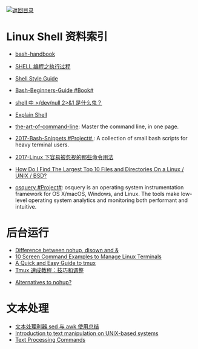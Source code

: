 [![返回目录](https://parg.co/UGo)](https://parg.co/b4z)

# Linux Shell 资料索引

* [bash-handbook](https://github.com/denysdovhan/bash-handbook)

* [SHELL 编程之执行过程 ](http://mp.weixin.qq.com/s?__biz=MzIxNDMyODgyMA==&mid=2247483666&idx=1&sn=b3df5f3f8d8803fb88719463388db4ed&scene=0#wechat_redirect)

* [Shell Style Guide](https://google.github.io/styleguide/shell.xml)

* [Bash-Beginners-Guide #Book#](http://www.tldp.org/LDP/Bash-Beginners-Guide/html/sect_01_01.html)

* [shell 中 >/dev/null 2>&1 是什么鬼？](http://www.kissyu.org/2016/12/25/shell%E4%B8%AD%3E%20:dev:null%202%20%3E%20&1%E6%98%AF%E4%BB%80%E4%B9%88%E9%AC%BC%EF%BC%9F/)

* [Explain Shell](http://www.explainshell.com/)

* [the-art-of-command-line](https://parg.co/bXZ): Master the command line, in one page.

* [2017-Bash-Snippets #Project# ](https://github.com/alexanderepstein/Bash-Snippets): A collection of small bash scripts for heavy terminal users.

* [2017-Linux 下容易被忽视的那些命令用法](https://parg.co/b2E)

* [How Do I Find The Largest Top 10 Files and Directories On a Linux / UNIX / BSD?](http://www.cyberciti.biz/faq/how-do-i-find-the-largest-filesdirectories-on-a-linuxunixbsd-filesystem/)

- [osquery #Project#](https://github.com/facebook/osquery): osquery is an operating system instrumentation framework for OS X/macOS, Windows, and Linux. The tools make low-level operating system analytics and monitoring both performant and intuitive.

# 后台运行

* [Difference between nohup, disown and &](http://unix.stackexchange.com/questions/3886/difference-between-nohup-disown-and)
* [10 Screen Command Examples to Manage Linux Terminals](http://www.tecmint.com/screen-command-examples-to-manage-linux-terminals/)
* [A Quick and Easy Guide to tmux](http://www.hamvocke.com/blog/a-quick-and-easy-guide-to-tmux/)
* [Tmux 速成教程：技巧和调整](http://blog.jobbole.com/87584/)

- [Alternatives to nohup?](http://askubuntu.com/questions/600956/alternatives-to-nohup)

# 文本处理

* [文本处理利器 sed 与 awk 使用总结](https://taozj.org/201612/cmd-tools-sed-awk.html)
* [Introduction to text manipulation on UNIX-based systems](https://www.ibm.com/developerworks/aix/library/au-unixtext/#19Useofsortoutline)
* [Text Processing Commands](http://www.tldp.org/LDP/abs/html/textproc.html)
